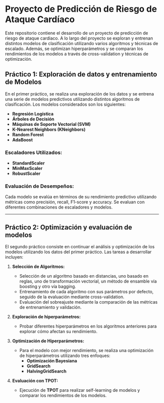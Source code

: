 # Proyecto de Predicción de Riesgo de Ataque Cardíaco

Este repositorio contiene el desarrollo de un proyecto de predicción de riesgo de ataque cardiaco. A lo largo del proyecto se exploran y entrenan distintos modelos de clasificación utilizando varios algoritmos y técnicas de escalado. Además, se optimizan hiperparámetros y se comparan los rendimientos de los modelos a través de cross-validation y técnicas de optimización.

## Práctico 1: Exploración de datos y entrenamiento de Modelos

En el primer práctico, se realiza una exploración de los datos y se entrena una serie de modelos predictivos utilizando distintos algoritmos de clasificación. Los modelos considerados son los siguientes:

- **Regresión Logística**
- **Árboles de Decisión**
- **Máquinas de Soporte Vectorial (SVM)**
- **K-Nearest Neighbors (KNeighbors)**
- **Random Forest**
- **AdaBoost**

### Escaladores Utilizados:
- **StandardScaler**
- **MinMaxScaler**
- **RobustScaler**

### Evaluación de Desempeños:
Cada modelo se evalúa en términos de su rendimiento predictivo utilizando métricas como precisión, recall, F1-score y accuracy. Se evaluan con diferentes combinaciones de escaladores y modelos.

---

## Práctico 2: Optimización y evaluación de modelos

El segundo práctico consiste en continuar el análisis y optimización de los modelos utilizando los datos del primer práctico. Las tareas a desarrollar incluyen:

1. **Selección de Algoritmos:**
   - Selección de un algoritmo basado en distancias, uno basado en reglas, uno de transformación vectorial, un método de ensamble vía boosting y otro vía bagging.
   - Entrenamiento de cada algoritmo con sus parámetros por defecto, seguido de la evaluación mediante cross-validation.
   - Evaluación del sobreajuste mediante la comparación de las métricas de entrenamiento y validación.

2. **Exploración de hiperparámetros:**
   - Probar diferentes hiperparámetros en los algoritmos anteriores para explorar cómo afectan su rendimiento.

3. **Optimización de Hiperparámetros:**
   - Para el modelo con mejor rendimiento, se realiza una optimización de hiperparámetros utilizando tres enfoques:
     - **Optimización Bayesiana**
     - **GridSearch**
     - **HalvingGridSearch**

4. **Evaluación con TPOT:**
   - Ejecución de **TPOT** para realizar self-learning de modelos y comparar los rendimientos de los modelos.

